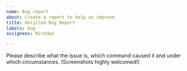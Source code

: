 ```yaml
---
name: Bug report
about: Create a report to help us improve
title: Untitled Bug Report
labels: bug
assignees: NiroUwU

---
```


Please describe what the issue is, which command caused it and under which circumstances.
(Screenshots highly welcomed!)
